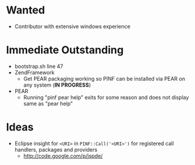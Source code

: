 # Wanted #

  * Contributor with extensive windows experience

# Immediate Outstanding #

  * bootstrap.sh line 47
  * ZendFramework
    * Get PEAR packaging working so PINF can be installed via PEAR on any system (**IN PROGRESS**)
  * PEAR
    * Running "pinf pear help" exits for some reason and does not display same as "pear help"

# Ideas #

  * Eclipse insight for `<URI>` in `PINF::Call('<URI>')` for registered call handlers, packages and providers
    * http://code.google.com/p/jspde/